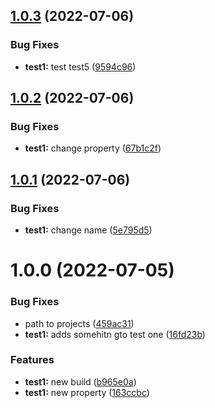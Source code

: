 ## [1.0.3](https://github.com/jcassidyav/plugins-test/compare/test1-v1.0.2...test1-v1.0.3) (2022-07-06)


### Bug Fixes

* **test1:** test test5 ([9594c96](https://github.com/jcassidyav/plugins-test/commit/9594c9681df2f659a9b146807bb1d7212b89df5a))

## [1.0.2](https://github.com/jcassidyav/plugins-test/compare/test1-v1.0.1...test1-v1.0.2) (2022-07-06)


### Bug Fixes

* **test1:** change property ([67b1c2f](https://github.com/jcassidyav/plugins-test/commit/67b1c2fc5f4189c37ed88dd292a4a5cce88be999))

## [1.0.1](https://github.com/jcassidyav/plugins-test/compare/test1-v1.0.0...test1-v1.0.1) (2022-07-06)


### Bug Fixes

* **test1:** change name ([5e795d5](https://github.com/jcassidyav/plugins-test/commit/5e795d56c3f690ff52eab48f5b9641ec745c9b75))

# 1.0.0 (2022-07-05)


### Bug Fixes

* path to projects ([459ac31](https://github.com/jcassidyav/plugins-test/commit/459ac31dd3900a594d380cb08337709616910e45))
* **test1:** adds somehitn gto test one ([16fd23b](https://github.com/jcassidyav/plugins-test/commit/16fd23bcf4dabcbc465744ab3c0e25ef6248d183))


### Features

* **test1:** new build ([b965e0a](https://github.com/jcassidyav/plugins-test/commit/b965e0a61c57e345e72e28eed29be5808cd127c5))
* **test1:** new property ([163ccbc](https://github.com/jcassidyav/plugins-test/commit/163ccbccaa08b4a256a4f1941026d0c55047b3d1))
